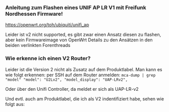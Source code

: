 ### Anleitung zum Flashen eines UNIF AP LR V1 mit Freifunk Nordhessen Firmware!

https://openwrt.org/toh/ubiquiti/unifi_ap

Leider ist v2 nicht supported, es gibt zwar einen Ansatz diesen zu flashen, aber kein Firmwareimage von OpenWrt
Details zu den Ansätzen in den beiden verlinkten Forenthreads


### Wie erkenne ich einen V2 Router? 
Leider ist die Version 2 nicht als Zusatz auf dem Produktlabel.
Man kann es wie folgt erkennen:
per SSH auf dem Router anmelden: 
`mca-dump | grep "model"
"model": "U2Lv2",
"model_display": "UAP-LRv2",`

Oder über den Unifi Controller, da meldet er sich als UAP-LR-v2

Und evtl. auch am Produktlabel, die ich als V2 indentifiziert habe, sehen wie folgt aus:
